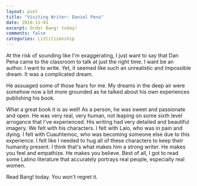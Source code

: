 ```yaml
---
layout: post
title: "Visiting Writer: Daniel Pena"
date: 2018-11-01
excerpt: Order Bang! today!
comments: false
categories: LitCitizenship
---
```


At the risk of sounding like I'm exaggerating, I just want to say that Dan Pena came to the classroom to talk at just the right time. I want be an author. I want to write. Yet, it seemed like such an unrealistic and impossible dream. It was a complicated dream.

He assuaged some of those fears for me. My dreams in the deep air were somehow now a bit more grounded as he talked about his own experiences publishing his book.

What a great book it is as well! As a person, he was sweet and passionate and open. He was very real, very human, not leaping on some sixth level arrogance that I've experienced. His writing had very detailed and beautiful imagery. We felt with his characters. I felt with Lalo, who was in pain and dying. I felt with Cuauhtemoc, who was becoming someone else due to this experience. I felt like I needed to hug all of these characters to keep their humanity present. I think that's what makes him a strong writer. He makes you feel and empathize. He makes you believe. Best of all, I got to read some Latino literature that accurately portrays real people, especially real women. 

Read Bang! today. You won't regret it.

